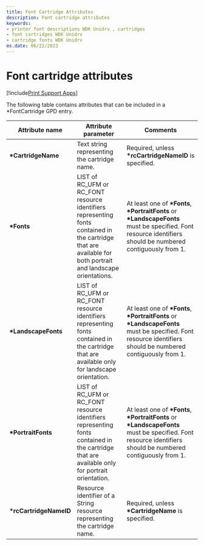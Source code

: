```yaml
---
title: Font Cartridge Attributes
description: Font cartridge attributes
keywords:
- printer font descriptions WDK Unidrv , cartridges
- font cartridges WDK Unidrv
- cartridge fonts WDK Unidrv
ms.date: 06/22/2023
---
```


# Font cartridge attributes

[!include[Print Support Apps](../includes/print-support-apps.md)]

The following table contains attributes that can be included in a \*FontCartridge GPD entry.

| Attribute name | Attribute parameter | Comments |
|--|--|--|
| **\*CartridgeName** | Text string representing the cartridge name. | Required, unless **\*rcCartridgeNameID** is specified. |
| **\*Fonts** | LIST of RC_UFM or RC_FONT resource identifiers representing fonts contained in the cartridge that are available for both portrait and landscape orientations. | At least one of **\*Fonts**, **\*PortraitFonts** or **\*LandscapeFonts** must be specified. Font resource identifiers should be numbered contiguously from 1. |
| **\*LandscapeFonts** | LIST of RC_UFM or RC_FONT resource identifiers representing fonts contained in the cartridge that are available only for landscape orientation. | At least one of **\*Fonts**, **\*PortraitFonts** or **\*LandscapeFonts** must be specified. Font resource identifiers should be numbered contiguously from 1. |
| **\*PortraitFonts** | LIST of RC_UFM or RC_FONT resource identifiers representing fonts contained in the cartridge that are available only for portrait orientation. | At least one of **\*Fonts**, **\*PortraitFonts** or **\*LandscapeFonts** must be specified. Font resource identifiers should be numbered contiguously from 1. |
| **\*rcCartridgeNameID** | Resource identifier of a String resource representing the cartridge name. | Required, unless **\*CartridgeName** is specified. |
